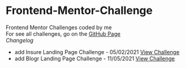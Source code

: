# Frontend-Mentor-Challenge
Frontend Mentor Challenges coded by me <br/>
For see all challenges, go on the [GitHub Page](https://skyyinfinity.github.io/Frontend-Mentor-Challenge/)
<br/>
*Changelog*
- add Insure Landing Page Challenge - 05/02/2021 [View Challenge](https://skyyinfinity.github.io/Frontend-Mentor-Challenge/Insure%20landing%20page/)
- add Blogr Landing Page Challenge - 11/05/2021 [View Challenge](https://skyyinfinity.github.io/Frontend-Mentor-Challenge/Blogr%20landing%20page/)
